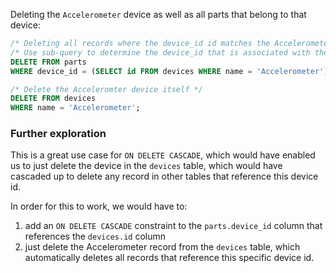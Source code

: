 Deleting the `Accelerometer` device as well as all parts that belong to that device:

```sql
/* Deleting all records where the device_id id matches the Accelerometer device id */
/* Use sub-query to determine the device_id that is associated with the Accelerometer */
DELETE FROM parts
WHERE device_id = (SELECT id FROM devices WHERE name = 'Accelerometer');

/* Delete the Acceleromter device itself */
DELETE FROM devices
WHERE name = 'Accelerometer';
```



### Further exploration

This is a great use case for `ON DELETE CASCADE`, which would have enabled us to just delete the device in the `devices` table, which would have cascaded up to delete any record in other tables that reference this device id.

In order for this to work, we would have to:

1. add an `ON DELETE CASCADE` constraint to the `parts.device_id` column that references the `devices.id` column
2. just delete the Accelerometer record from the `devices` table, which automatically deletes all records that reference this specific device id.